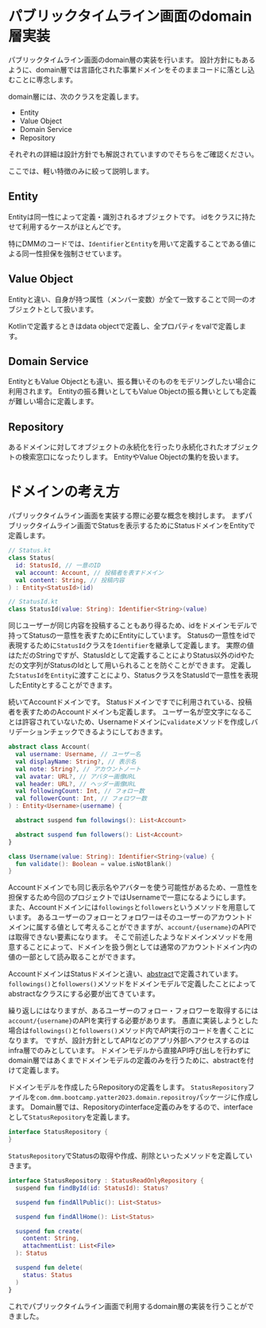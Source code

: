 # パブリックタイムライン画面のdomain層実装
パブリックタイムライン画面のdomain層の実装を行います。
設計方針にもあるように、domain層では言語化された事業ドメインをそのままコードに落とし込むことに専念します。

domain層には、次のクラスを定義します。
- Entity
- Value Object
- Domain Service
- Repository

それぞれの詳細は設計方針でも解説されていますのでそちらをご確認ください。

ここでは、軽い特徴のみに絞って説明します。

## Entity
Entityは同一性によって定義・識別されるオブジェクトです。
idをクラスに持たせて利用するケースがほとんどです。

特にDMMのコードでは、`Identifier`と`Entity`を用いて定義することである値による同一性担保を強制させています。

## Value Object
Entityと違い、自身が持つ属性（メンバー変数）が全て一致することで同一のオブジェクトとして扱います。

Kotlinで定義するときはdata objectで定義し、全プロパティをvalで定義します。

## Domain Service
EntityともValue Objectとも違い、振る舞いそのものをモデリングしたい場合に利用されます。
Entityの振る舞いとしてもValue Objectの振る舞いとしても定義が難しい場合に定義します。

## Repository
あるドメインに対してオブジェクトの永続化を行ったり永続化されたオブジェクトの検索窓口になったりします。
EntityやValue Objectの集約を扱います。

# ドメインの考え方
パブリックタイムライン画面を実装する際に必要な概念を検討します。
まずパブリックタイムライン画面でStatusを表示するためにStatusドメインをEntityで定義します。

```Kotlin
// Status.kt
class Status(
  id: StatusId, // 一意のID
  val account: Account, // 投稿者を表すドメイン
  val content: String, // 投稿内容
) : Entity<StatusId>(id)

// StatusId.kt
class StatusId(value: String): Identifier<String>(value)
```
同じユーザーが同じ内容を投稿することもあり得るため、idをドメインモデルで持ってStatusの一意性を表すためにEntityにしています。
Statusの一意性をidで表現するために`StatusId`クラスを`Identifier`を継承して定義します。
実際の値はただのStringですが、StatusIdとして定義することによりStatus以外のidやただの文字列がStatusのIdとして用いられることを防ぐことができます。
定義した`StatusId`を`Entity`に渡すことにより、StatusクラスをStatusIdで一意性を表現したEntityとすることができます。

続いてAccountドメインです。
Statusドメインですでに利用されている、投稿者を表すためのAccountドメインも定義します。
ユーザー名が空文字になることは許容されていないため、Usernameドメインに`validate`メソッドを作成しバリデーションチェックできるようにしておきます。

```Kotlin
abstract class Account(
  val username: Username, // ユーザー名
  val displayName: String?, // 表示名
  val note: String?, // アカウントノート
  val avatar: URL?, // アバター画像URL
  val header: URL?, // ヘッダー画像URL
  val followingCount: Int, // フォロー数
  val followerCount: Int, // フォロワー数
) : Entity<Username>(username) {

  abstract suspend fun followings(): List<Account>

  abstract suspend fun followers(): List<Account>
}

class Username(value: String): Identifier<String>(value) {
  fun validate(): Boolean = value.isNotBlank()
}
```
Accountドメインでも同じ表示名やアバターを使う可能性があるため、一意性を担保するため今回のプロジェクトではUsernameで一意になるようにします。  
また、Accountドメインには`followings`と`followers`というメソッドを用意しています。
あるユーザーのフォローとフォロワーはそのユーザーのアカウントドメインに属する値として考えることができますが、`account/{username}`のAPIでは取得できない要素になります。
そこで前述したようなドメインメソッドを用意することによって、ドメインを扱う側としては通常のアカウントドメイン内の値の一部として読み取ることができます。

AccountドメインはStatusドメインと違い、[abstract](https://kotlinlang.org/docs/classes.html#abstract-classes)で定義されています。
`followings()`と`followers()`メソッドをドメインモデルで定義したことによってabstractなクラスにする必要が出てきています。

繰り返しにはなりますが、あるユーザーのフォロー・フォロワーを取得するには`account/{username}`のAPIを実行する必要があります。
愚直に実装しようとした場合は`followings()`と`followers()`メソッド内でAPI実行のコードを書くことになります。
ですが、設計方針としてAPIなどのアプリ外部へアクセスするのはinfra層でのみとしています。
ドメインモデルから直接API呼び出しを行わずにdomain層ではあくまでドメインモデルの定義のみを行うために、abstractを付けて定義します。

ドメインモデルを作成したらRepositoryの定義をします。
`StatusRepository`ファイルを`com.dmm.bootcamp.yatter2023.domain.repositroy`パッケージに作成します。
Domain層では、Repositoryのinterface定義のみをするので、interfaceとして`StatusRepository`を定義します。

```Kotlin
interface StatusRepository {
}
```

`StatusRepository`でStatusの取得や作成、削除といったメソッドを定義していきます。

```Kotlin
interface StatusRepository : StatusReadOnlyRepository {
  suspend fun findById(id: StatusId): Status?

  suspend fun findAllPublic(): List<Status>

  suspend fun findAllHome(): List<Status>

  suspend fun create(
    content: String,
    attachmentList: List<File>
  ): Status

  suspend fun delete(
    status: Status
  )
}
```

これでパブリックタイムライン画面で利用するdomain層の実装を行うことができました。
